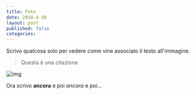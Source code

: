 ```yaml
---
title: Foto
date: 2018-4-16
layout: post
published: false
categories: 
---
```

Scrivo qualcosa solo per vedere come vine associato il testo all'immagine.

> Questa è una citazione

<!--more-->

![img](https://farm8.staticflickr.com/7176/26916646512_d07a005024_o.jpg)



Ora scrivo **ancora** e poi *ancora* e poi...